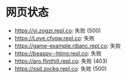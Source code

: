 # 网页状态
- https://vi.zogzr.repl.co: 失败 (500)
- https://Love.cfvqw.repl.co: 失败
- https://game-example.rdianc.repl.co: 失败
- https://beaspy--hting.repl.co: 失败
- https://aro.flinthill.repl.co: 失败 (403)
- https://ssd.zockq.repl.co: 失败 (500)
